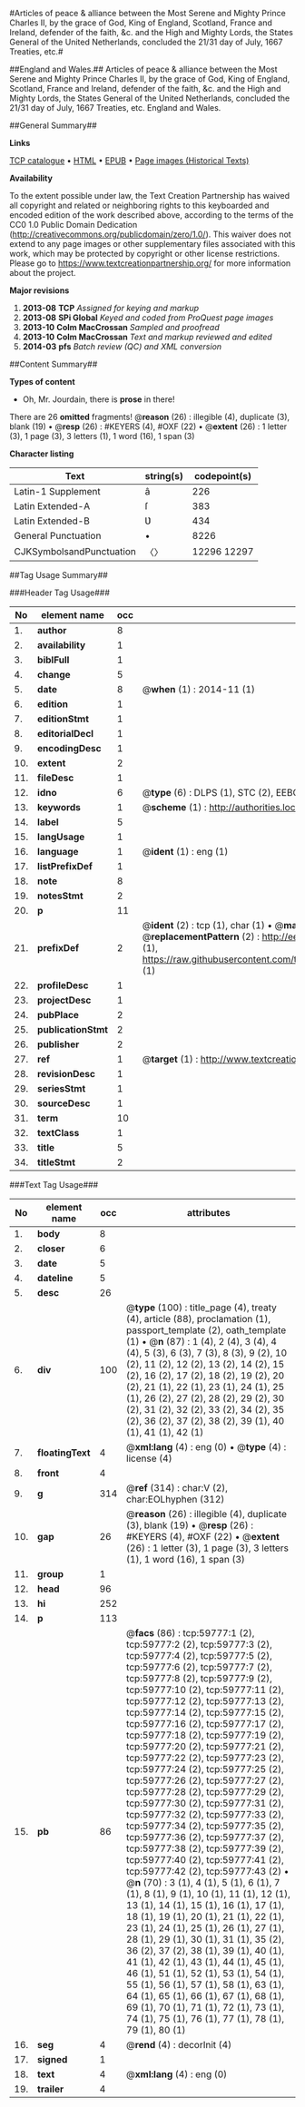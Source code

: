 #Articles of peace & alliance between the Most Serene and Mighty Prince Charles II, by the grace of God, King of England, Scotland, France and Ireland, defender of the faith, &c. and the High and Mighty Lords, the States General of the United Netherlands, concluded the 21/31 day of July, 1667 Treaties, etc.#

##England and Wales.##
Articles of peace & alliance between the Most Serene and Mighty Prince Charles II, by the grace of God, King of England, Scotland, France and Ireland, defender of the faith, &c. and the High and Mighty Lords, the States General of the United Netherlands, concluded the 21/31 day of July, 1667
Treaties, etc.
England and Wales.

##General Summary##

**Links**

[TCP catalogue](http://www.ota.ox.ac.uk/tcp/)  • 
[HTML](http://tei.it.ox.ac.uk/tcp/Texts-HTML/free/A32/A32167.html)  • 
[EPUB](http://tei.it.ox.ac.uk/tcp/Texts-EPUB/free/A32/A32167.epub) • 
[Page images (Historical Texts)](https://historicaltexts.jisc.ac.uk/eebo-12335846e)

**Availability**

To the extent possible under law, the Text Creation Partnership has waived all copyright and related or neighboring rights to this keyboarded and encoded edition of the work described above, according to the terms of the CC0 1.0 Public Domain Dedication (http://creativecommons.org/publicdomain/zero/1.0/). This waiver does not extend to any page images or other supplementary files associated with this work, which may be protected by copyright or other license restrictions. Please go to https://www.textcreationpartnership.org/ for more information about the project.

**Major revisions**

1. __2013-08__ __TCP__ *Assigned for keying and markup*
1. __2013-08__ __SPi Global__ *Keyed and coded from ProQuest page images*
1. __2013-10__ __Colm MacCrossan__ *Sampled and proofread*
1. __2013-10__ __Colm MacCrossan__ *Text and markup reviewed and edited*
1. __2014-03__ __pfs__ *Batch review (QC) and XML conversion*

##Content Summary##

**Types of content**

  * Oh, Mr. Jourdain, there is **prose** in there!

There are 26 **omitted** fragments! 
 @__reason__ (26) : illegible (4), duplicate (3), blank (19)  •  @__resp__ (26) : #KEYERS (4), #OXF (22)  •  @__extent__ (26) : 1 letter (3), 1 page (3), 3 letters (1), 1 word (16), 1 span (3)

**Character listing**


|Text|string(s)|codepoint(s)|
|---|---|---|
|Latin-1 Supplement|â|226|
|Latin Extended-A|ſ|383|
|Latin Extended-B|Ʋ|434|
|General Punctuation|•|8226|
|CJKSymbolsandPunctuation|〈〉|12296 12297|

##Tag Usage Summary##

###Header Tag Usage###

|No|element name|occ|attributes|
|---|---|---|---|
|1.|__author__|8||
|2.|__availability__|1||
|3.|__biblFull__|1||
|4.|__change__|5||
|5.|__date__|8| @__when__ (1) : 2014-11 (1)|
|6.|__edition__|1||
|7.|__editionStmt__|1||
|8.|__editorialDecl__|1||
|9.|__encodingDesc__|1||
|10.|__extent__|2||
|11.|__fileDesc__|1||
|12.|__idno__|6| @__type__ (6) : DLPS (1), STC (2), EEBO-CITATION (1), OCLC (1), VID (1)|
|13.|__keywords__|1| @__scheme__ (1) : http://authorities.loc.gov/ (1)|
|14.|__label__|5||
|15.|__langUsage__|1||
|16.|__language__|1| @__ident__ (1) : eng (1)|
|17.|__listPrefixDef__|1||
|18.|__note__|8||
|19.|__notesStmt__|2||
|20.|__p__|11||
|21.|__prefixDef__|2| @__ident__ (2) : tcp (1), char (1)  •  @__matchPattern__ (2) : ([0-9\-]+):([0-9IVX]+) (1), (.+) (1)  •  @__replacementPattern__ (2) : http://eebo.chadwyck.com/downloadtiff?vid=$1&page=$2 (1), https://raw.githubusercontent.com/textcreationpartnership/Texts/master/tcpchars.xml#$1 (1)|
|22.|__profileDesc__|1||
|23.|__projectDesc__|1||
|24.|__pubPlace__|2||
|25.|__publicationStmt__|2||
|26.|__publisher__|2||
|27.|__ref__|1| @__target__ (1) : http://www.textcreationpartnership.org/docs/. (1)|
|28.|__revisionDesc__|1||
|29.|__seriesStmt__|1||
|30.|__sourceDesc__|1||
|31.|__term__|10||
|32.|__textClass__|1||
|33.|__title__|5||
|34.|__titleStmt__|2||


###Text Tag Usage###

|No|element name|occ|attributes|
|---|---|---|---|
|1.|__body__|8||
|2.|__closer__|6||
|3.|__date__|5||
|4.|__dateline__|5||
|5.|__desc__|26||
|6.|__div__|100| @__type__ (100) : title_page (4), treaty (4), article (88), proclamation (1), passport_template (2), oath_template (1)  •  @__n__ (87) : 1 (4), 2 (4), 3 (4), 4 (4), 5 (3), 6 (3), 7 (3), 8 (3), 9 (2), 10 (2), 11 (2), 12 (2), 13 (2), 14 (2), 15 (2), 16 (2), 17 (2), 18 (2), 19 (2), 20 (2), 21 (1), 22 (1), 23 (1), 24 (1), 25 (1), 26 (2), 27 (2), 28 (2), 29 (2), 30 (2), 31 (2), 32 (2), 33 (2), 34 (2), 35 (2), 36 (2), 37 (2), 38 (2), 39 (1), 40 (1), 41 (1), 42 (1)|
|7.|__floatingText__|4| @__xml:lang__ (4) : eng (0)  •  @__type__ (4) : license (4)|
|8.|__front__|4||
|9.|__g__|314| @__ref__ (314) : char:V (2), char:EOLhyphen (312)|
|10.|__gap__|26| @__reason__ (26) : illegible (4), duplicate (3), blank (19)  •  @__resp__ (26) : #KEYERS (4), #OXF (22)  •  @__extent__ (26) : 1 letter (3), 1 page (3), 3 letters (1), 1 word (16), 1 span (3)|
|11.|__group__|1||
|12.|__head__|96||
|13.|__hi__|252||
|14.|__p__|113||
|15.|__pb__|86| @__facs__ (86) : tcp:59777:1 (2), tcp:59777:2 (2), tcp:59777:3 (2), tcp:59777:4 (2), tcp:59777:5 (2), tcp:59777:6 (2), tcp:59777:7 (2), tcp:59777:8 (2), tcp:59777:9 (2), tcp:59777:10 (2), tcp:59777:11 (2), tcp:59777:12 (2), tcp:59777:13 (2), tcp:59777:14 (2), tcp:59777:15 (2), tcp:59777:16 (2), tcp:59777:17 (2), tcp:59777:18 (2), tcp:59777:19 (2), tcp:59777:20 (2), tcp:59777:21 (2), tcp:59777:22 (2), tcp:59777:23 (2), tcp:59777:24 (2), tcp:59777:25 (2), tcp:59777:26 (2), tcp:59777:27 (2), tcp:59777:28 (2), tcp:59777:29 (2), tcp:59777:30 (2), tcp:59777:31 (2), tcp:59777:32 (2), tcp:59777:33 (2), tcp:59777:34 (2), tcp:59777:35 (2), tcp:59777:36 (2), tcp:59777:37 (2), tcp:59777:38 (2), tcp:59777:39 (2), tcp:59777:40 (2), tcp:59777:41 (2), tcp:59777:42 (2), tcp:59777:43 (2)  •  @__n__ (70) : 3 (1), 4 (1), 5 (1), 6 (1), 7 (1), 8 (1), 9 (1), 10 (1), 11 (1), 12 (1), 13 (1), 14 (1), 15 (1), 16 (1), 17 (1), 18 (1), 19 (1), 20 (1), 21 (1), 22 (1), 23 (1), 24 (1), 25 (1), 26 (1), 27 (1), 28 (1), 29 (1), 30 (1), 31 (1), 35 (2), 36 (2), 37 (2), 38 (1), 39 (1), 40 (1), 41 (1), 42 (1), 43 (1), 44 (1), 45 (1), 46 (1), 51 (1), 52 (1), 53 (1), 54 (1), 55 (1), 56 (1), 57 (1), 58 (1), 63 (1), 64 (1), 65 (1), 66 (1), 67 (1), 68 (1), 69 (1), 70 (1), 71 (1), 72 (1), 73 (1), 74 (1), 75 (1), 76 (1), 77 (1), 78 (1), 79 (1), 80 (1)|
|16.|__seg__|4| @__rend__ (4) : decorInit (4)|
|17.|__signed__|1||
|18.|__text__|4| @__xml:lang__ (4) : eng (0)|
|19.|__trailer__|4||

